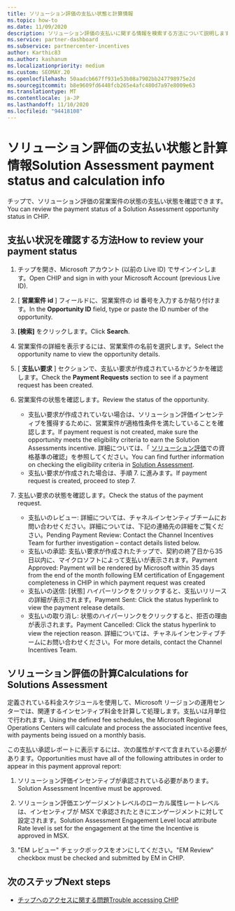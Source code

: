 ```yaml
---
title: ソリューション評価の支払い状態と計算情報
ms.topic: how-to
ms.date: 11/09/2020
description: ソリューション評価の支払いに関する情報を検索する方法について説明します。
ms.service: partner-dashboard
ms.subservice: partnercenter-incentives
author: Karthic83
ms.author: kashanum
ms.localizationpriority: medium
ms.custom: SEOMAY.20
ms.openlocfilehash: 50aadcb667ff931e53b08a7902bb247798975e2d
ms.sourcegitcommit: b8e9609fd6448fcb265e4afc480d7a97e8009e63
ms.translationtype: MT
ms.contentlocale: ja-JP
ms.lasthandoff: 11/10/2020
ms.locfileid: "94418108"
---
```

# <a name="solution-assessment-payment-status-and-calculation-info"></a><span data-ttu-id="e4f50-103">ソリューション評価の支払い状態と計算情報</span><span class="sxs-lookup"><span data-stu-id="e4f50-103">Solution Assessment payment status and calculation info</span></span>

<span data-ttu-id="e4f50-104">チップで、ソリューション評価の営業案件の状態の支払い状態を確認できます。</span><span class="sxs-lookup"><span data-stu-id="e4f50-104">You can review the payment status of a Solution Assessment opportunity status in CHIP.</span></span> 

## <a name="how-to-review-your-payment-status"></a><span data-ttu-id="e4f50-105">支払い状況を確認する方法</span><span class="sxs-lookup"><span data-stu-id="e4f50-105">How to review your payment status</span></span>

1. <span data-ttu-id="e4f50-106">チップを開き、Microsoft アカウント (以前の Live ID) でサインインします。</span><span class="sxs-lookup"><span data-stu-id="e4f50-106">Open CHIP and sign in with your Microsoft Account (previous Live ID).</span></span>
2. <span data-ttu-id="e4f50-107">[ **営業案件 id** ] フィールドに、営業案件の id 番号を入力するか貼り付けます。</span><span class="sxs-lookup"><span data-stu-id="e4f50-107">In the **Opportunity ID** field, type or paste the ID number of the opportunity.</span></span>
3. <span data-ttu-id="e4f50-108">**[検索]** をクリックします。</span><span class="sxs-lookup"><span data-stu-id="e4f50-108">Click **Search**.</span></span>
4. <span data-ttu-id="e4f50-109">営業案件の詳細を表示するには、営業案件の名前を選択します。</span><span class="sxs-lookup"><span data-stu-id="e4f50-109">Select the opportunity name to view the opportunity details.</span></span>
5. <span data-ttu-id="e4f50-110">[ **支払い要求** ] セクションで、支払い要求が作成されているかどうかを確認します。</span><span class="sxs-lookup"><span data-stu-id="e4f50-110">Check the **Payment Requests** section to see if a payment request has been created.</span></span>
6. <span data-ttu-id="e4f50-111">営業案件の状態を確認します。</span><span class="sxs-lookup"><span data-stu-id="e4f50-111">Review the status of the opportunity.</span></span>

    - <span data-ttu-id="e4f50-112">支払い要求が作成されていない場合は、ソリューション評価インセンティブを獲得するために、営業案件が適格性条件を満たしていることを確認します。</span><span class="sxs-lookup"><span data-stu-id="e4f50-112">If payment request is not created, make sure the opportunity meets the eligibility criteria to earn the Solution Assessments incentive.</span></span> <span data-ttu-id="e4f50-113">詳細については、「 [ソリューション評価](chip-solution-assessment.md)での資格基準の確認」を参照してください。</span><span class="sxs-lookup"><span data-stu-id="e4f50-113">You can find further information on checking the eligibility criteria in [Solution Assessment](chip-solution-assessment.md).</span></span>
    - <span data-ttu-id="e4f50-114">支払い要求が作成された場合は、手順 7. に進みます。</span><span class="sxs-lookup"><span data-stu-id="e4f50-114">If payment request is created, proceed to step 7.</span></span>
7. <span data-ttu-id="e4f50-115">支払い要求の状態を確認します。</span><span class="sxs-lookup"><span data-stu-id="e4f50-115">Check the status of the payment request.</span></span>

    - <span data-ttu-id="e4f50-116">支払いのレビュー: 詳細については、チャネルインセンティブチームにお問い合わせください。詳細については、下記の連絡先の詳細をご覧ください。</span><span class="sxs-lookup"><span data-stu-id="e4f50-116">Pending Payment Review: Contact the Channel Incentives Team for further investigation – contact details listed below.</span></span>
    - <span data-ttu-id="e4f50-117">支払いの承認: 支払い要求が作成されたチップで、契約の終了日から35日以内に、マイクロソフトによって支払いが表示されます。</span><span class="sxs-lookup"><span data-stu-id="e4f50-117">Payment Approved: Payment will be rendered by Microsoft within 35 days from the end of the month following EM certification of Engagement completeness in CHIP in which payment request was created</span></span>
    -  <span data-ttu-id="e4f50-118">支払いの送信: [状態] ハイパーリンクをクリックすると、支払いリリースの詳細が表示されます。</span><span class="sxs-lookup"><span data-stu-id="e4f50-118">Payment Sent: Click the status hyperlink to view the payment release details.</span></span>
    - <span data-ttu-id="e4f50-119">支払いの取り消し: 状態のハイパーリンクをクリックすると、拒否の理由が表示されます。</span><span class="sxs-lookup"><span data-stu-id="e4f50-119">Payment Cancelled: Click the status hyperlink to view the rejection reason.</span></span> <span data-ttu-id="e4f50-120">詳細については、チャネルインセンティブチームにお問い合わせください。</span><span class="sxs-lookup"><span data-stu-id="e4f50-120">For more details, contact the Channel Incentives Team.</span></span>

## <a name="calculations-for-solutions-assessment"></a><span data-ttu-id="e4f50-121">ソリューション評価の計算</span><span class="sxs-lookup"><span data-stu-id="e4f50-121">Calculations for Solutions Assessment</span></span>

<span data-ttu-id="e4f50-122">定義されている料金スケジュールを使用して、Microsoft リージョンの運用センターでは、関連するインセンティブ料金を計算して処理します。支払いは月単位で行われます。</span><span class="sxs-lookup"><span data-stu-id="e4f50-122">Using the defined fee schedules, the Microsoft Regional Operations Centers will calculate and process the associated incentive fees, with payments being issued on a monthly basis.</span></span>

<span data-ttu-id="e4f50-123">この支払い承認レポートに表示するには、次の属性がすべて含まれている必要があります。</span><span class="sxs-lookup"><span data-stu-id="e4f50-123">Opportunities must have all of the following attributes in order to appear in this payment approval report:</span></span>

1. <span data-ttu-id="e4f50-124">ソリューション評価インセンティブが承認されている必要があります。</span><span class="sxs-lookup"><span data-stu-id="e4f50-124">Solution Assessment Incentive must be approved.</span></span>

1. <span data-ttu-id="e4f50-125">ソリューション評価エンゲージメントレベルのローカル属性レートレベルは、インセンティブが MSX で承認されたときにエンゲージメントに対して設定されます。</span><span class="sxs-lookup"><span data-stu-id="e4f50-125">Solution Assessment Engagement Level local attribute Rate level is set for the engagement at the time the Incentive is approved in MSX.</span></span>
 
1. <span data-ttu-id="e4f50-126">"EM レビュー" チェックボックスをオンにしてください。</span><span class="sxs-lookup"><span data-stu-id="e4f50-126">"EM Review" checkbox must be checked and submitted by EM in CHIP.</span></span>

## <a name="next-steps"></a><span data-ttu-id="e4f50-127">次のステップ</span><span class="sxs-lookup"><span data-stu-id="e4f50-127">Next steps</span></span>

- [<span data-ttu-id="e4f50-128">チップへのアクセスに関する問題</span><span class="sxs-lookup"><span data-stu-id="e4f50-128">Trouble accessing CHIP</span></span>](chip-access-trouble.md) 
